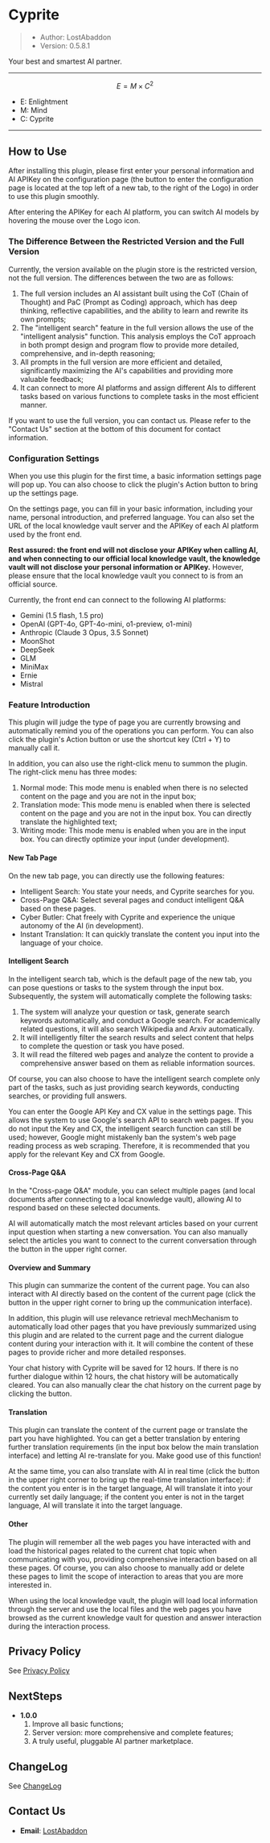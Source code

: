#	Cyprite

> -	Author: LostAbaddon
> -	Version: 0.5.8.1

Your best and smartest AI partner.

---

$$
E = M \times C^2
$$

-	E: Enlightment
-	M: Mind
-	C: Cyprite

---

##	How to Use

After installing this plugin, please first enter your personal information and AI APIKey on the configuration page (the button to enter the configuration page is located at the top left of a new tab, to the right of the Logo) in order to use this plugin smoothly.

After entering the APIKey for each AI platform, you can switch AI models by hovering the mouse over the Logo icon.

### The Difference Between the Restricted Version and the Full Version

Currently, the version available on the plugin store is the restricted version, not the full version. The differences between the two are as follows:

1. The full version includes an AI assistant built using the CoT (Chain of Thought) and PaC (Prompt as Coding) approach, which has deep thinking, reflective capabilities, and the ability to learn and rewrite its own prompts;
2. The "intelligent search" feature in the full version allows the use of the "intelligent analysis" function. This analysis employs the CoT approach in both prompt design and program flow to provide more detailed, comprehensive, and in-depth reasoning;
3. All prompts in the full version are more efficient and detailed, significantly maximizing the AI's capabilities and providing more valuable feedback;
4. It can connect to more AI platforms and assign different AIs to different tasks based on various functions to complete tasks in the most efficient manner.

If you want to use the full version, you can contact us. Please refer to the "Contact Us" section at the bottom of this document for contact information.

###	Configuration Settings

When you use this plugin for the first time, a basic information settings page will pop up. You can also choose to click the plugin's Action button to bring up the settings page.

On the settings page, you can fill in your basic information, including your name, personal introduction, and preferred language. You can also set the URL of the local knowledge vault server and the APIKey of each AI platform used by the front end.

**Rest assured: the front end will not disclose your APIKey when calling AI, and when connecting to our official local knowledge vault, the knowledge vault will not disclose your personal information or APIKey.** However, please ensure that the local knowledge vault you connect to is from an official source.

Currently, the front end can connect to the following AI platforms:

-	Gemini (1.5 flash, 1.5 pro)
-	OpenAI (GPT-4o, GPT-4o-mini, o1-preview, o1-mini)
-	Anthropic (Claude 3 Opus, 3.5 Sonnet)
-	MoonShot
-	DeepSeek
-	GLM
-	MiniMax
-	Ernie
-	Mistral

###	Feature Introduction

This plugin will judge the type of page you are currently browsing and automatically remind you of the operations you can perform. You can also click the plugin's Action button or use the shortcut key (Ctrl + Y) to manually call it.

In addition, you can also use the right-click menu to summon the plugin. The right-click menu has three modes:

1.	Normal mode: This mode menu is enabled when there is no selected content on the page and you are not in the input box;
2.	Translation mode: This mode menu is enabled when there is selected content on the page and you are not in the input box. You can directly translate the highlighted text;
3.	Writing mode: This mode menu is enabled when you are in the input box. You can directly optimize your input (under development).

####	New Tab Page

On the new tab page, you can directly use the following features:

-	Intelligent Search: You state your needs, and Cyprite searches for you.
-	Cross-Page Q&A: Select several pages and conduct intelligent Q&A based on these pages.
-	Cyber Butler: Chat freely with Cyprite and experience the unique autonomy of the AI (in development).
-	Instant Translation: It can quickly translate the content you input into the language of your choice.

####	Intelligent Search

In the intelligent search tab, which is the default page of the new tab, you can pose questions or tasks to the system through the input box. Subsequently, the system will automatically complete the following tasks:

1.	The system will analyze your question or task, generate search keywords automatically, and conduct a Google search. For academically related questions, it will also search Wikipedia and Arxiv automatically.
2.	It will intelligently filter the search results and select content that helps to complete the question or task you have posed.
3.	It will read the filtered web pages and analyze the content to provide a comprehensive answer based on them as reliable information sources.

Of course, you can also choose to have the intelligent search complete only part of the tasks, such as just providing search keywords, conducting searches, or providing full answers.

You can enter the Google API Key and CX value in the settings page. This allows the system to use Google's search API to search web pages. If you do not input the Key and CX, the intelligent search function can still be used; however, Google might mistakenly ban the system's web page reading process as web scraping. Therefore, it is recommended that you apply for the relevant Key and CX from Google.

####	Cross-Page Q&A

In the "Cross-page Q&A" module, you can select multiple pages (and local documents after connecting to a local knowledge vault), allowing AI to respond based on these selected documents.

AI will automatically match the most relevant articles based on your current input question when starting a new conversation. You can also manually select the articles you want to connect to the current conversation through the button in the upper right corner.

####	Overview and Summary

This plugin can summarize the content of the current page. You can also interact with AI directly based on the content of the current page (click the button in the upper right corner to bring up the communication interface).

In addition, this plugin will use relevance retrieval mechMechanism to automatically load other pages that you have previously summarized using this plugin and are related to the current page and the current dialogue content during your interaction with it. It will combine the content of these pages to provide richer and more detailed responses.

Your chat history with Cyprite will be saved for 12 hours. If there is no further dialogue within 12 hours, the chat history will be automatically cleared. You can also manually clear the chat history on the current page by clicking the button.

####	Translation

This plugin can translate the content of the current page or translate the part you have highlighted. You can get a better translation by entering further translation requirements (in the input box below the main translation interface) and letting AI re-translate for you. Make good use of this function!

At the same time, you can also translate with AI in real time (click the button in the upper right corner to bring up the real-time translation interface): if the content you enter is in the target language, AI will translate it into your currently set daily language; if the content you enter is not in the target language, AI will translate it into the target language.

####	Other

The plugin will remember all the web pages you have interacted with and load the historical pages related to the current chat topic when communicating with you, providing comprehensive interaction based on all these pages. Of course, you can also choose to manually add or delete these pages to limit the scope of interaction to areas that you are more interested in.

When using the local knowledge vault, the plugin will load local information through the server and use the local files and the web pages you have browsed as the current knowledge vault for question and answer interaction during the interaction process.

##	Privacy Policy

See [Privacy Policy](./PRIVACY.md)

##	NextSteps

-	**1.0.0**
	1. Improve all basic functions;
	2. Server version: more comprehensive and complete features;
	3. A truly useful, pluggable AI partner marketplace.

##	ChangeLog

See [ChangeLog](./CHANGELOG.md)

##	Contact Us

- **Email**: [LostAbaddon](mailto:lostabaddon@gmail.com)